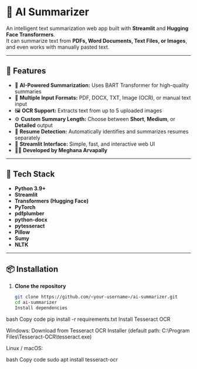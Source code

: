 # 🤖 AI Summarizer

An intelligent text summarization web app built with **Streamlit** and **Hugging Face Transformers**.  
It can summarize text from **PDFs, Word Documents, Text Files, or Images**, and even works with manually pasted text.

---

## 🚀 Features

- 🧠 **AI-Powered Summarization:** Uses BART Transformer for high-quality summaries
- 📄 **Multiple Input Formats:** PDF, DOCX, TXT, Image (OCR), or manual text input
- 🖼️ **OCR Support:** Extracts text from up to 5 uploaded images
- ⚙️ **Custom Summary Length:** Choose between **Short**, **Medium**, or **Detailed** output
- 🧾 **Resume Detection:** Automatically identifies and summarizes resumes separately
- 💾 **Streamlit Interface:** Simple, fast, and interactive web UI
- 🧑‍💻 **Developed by Meghana Arvapally**

---

## 🧰 Tech Stack

- **Python 3.9+**
- **Streamlit**
- **Transformers (Hugging Face)**
- **PyTorch**
- **pdfplumber**
- **python-docx**
- **pytesseract**
- **Pillow**
- **Sumy**
- **NLTK**

---

## 📦 Installation

1. **Clone the repository**
   ```bash
   git clone https://github.com/<your-username>/ai-summarizer.git
   cd ai-summarizer
   Install dependencies
   ```

bash
Copy code
pip install -r requirements.txt
Install Tesseract OCR

Windows:
Download from Tesseract OCR Installer
(default path: C:\Program Files\Tesseract-OCR\tesseract.exe)

Linux / macOS:

bash
Copy code
sudo apt install tesseract-ocr
